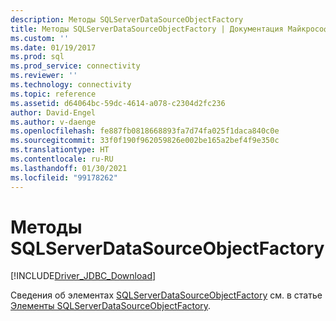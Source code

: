 ```yaml
---
description: Методы SQLServerDataSourceObjectFactory
title: Методы SQLServerDataSourceObjectFactory | Документация Майкрософт
ms.custom: ''
ms.date: 01/19/2017
ms.prod: sql
ms.prod_service: connectivity
ms.reviewer: ''
ms.technology: connectivity
ms.topic: reference
ms.assetid: d64064bc-59dc-4614-a078-c2304d2fc236
author: David-Engel
ms.author: v-daenge
ms.openlocfilehash: fe887fb0818668893fa7d74fa025f1daca840c0e
ms.sourcegitcommit: 33f0f190f962059826e002be165a2bef4f9e350c
ms.translationtype: HT
ms.contentlocale: ru-RU
ms.lasthandoff: 01/30/2021
ms.locfileid: "99178262"
---
```

# <a name="sqlserverdatasourceobjectfactory-methods"></a>Методы SQLServerDataSourceObjectFactory
[!INCLUDE[Driver_JDBC_Download](../../../includes/driver_jdbc_download.md)]

  Сведения об элементах [SQLServerDataSourceObjectFactory](../../../connect/jdbc/reference/sqlserverdatasourceobjectfactory-class.md) см. в статье [Элементы SQLServerDataSourceObjectFactory](../../../connect/jdbc/reference/sqlserverdatasourceobjectfactory-members.md).  
  
  
